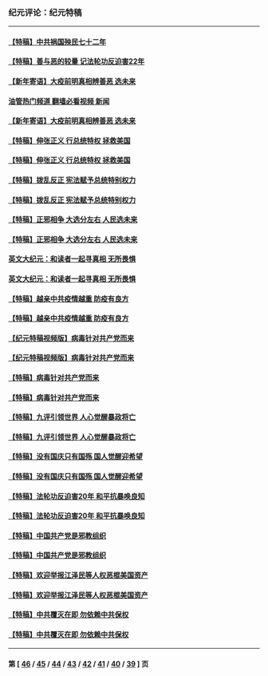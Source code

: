 ### 纪元评论：纪元特稿
---
#### [【特稿】中共祸国殃民七十二年](../../pages/nsc424/n13272607.md?10170330) 
#### [【特稿】善与恶的较量 记法轮功反迫害22年](../../pages/nsc424/n13086597.md?10170330) 
#### [【新年寄语】大疫前明真相辨善恶 选未来](../../pages/nsc424/n12660855.md?10170330) 
#### [油管热门频道 翻墙必看视频 新闻](ok?10170330)
#### [【新年寄语】大疫前明真相辨善恶 选未来](../../pages/nsc424/n12660855.md?10170330) 
#### [【特稿】伸张正义 行总统特权 拯救美国](../../pages/nsc424/n12616806.md?10170330) 
#### [【特稿】伸张正义 行总统特权 拯救美国](../../pages/nsc424/n12616806.md?10170330) 
#### [【特稿】拨乱反正 宪法赋予总统特别权力](../../pages/nsc424/n12598306.md?10170330) 
#### [【特稿】拨乱反正 宪法赋予总统特别权力](../../pages/nsc424/n12598306.md?10170330) 
#### [【特稿】正邪相争 大选分左右 人民选未来](../../pages/nsc424/n12545208.md?10170330) 
#### [【特稿】正邪相争 大选分左右 人民选未来](../../pages/nsc424/n12545208.md?10170330) 
#### [英文大纪元：和读者一起寻真相 无所畏惧](../../pages/nsc424/n12542027.md?10170330) 
#### [英文大纪元：和读者一起寻真相 无所畏惧](../../pages/nsc424/n12542027.md?10170330) 
#### [【特稿】越亲中共疫情越重 防疫有良方](../../pages/nsc424/n12042989.md?10170330) 
#### [【特稿】越亲中共疫情越重 防疫有良方](../../pages/nsc424/n12042989.md?10170330) 
#### [【纪元特稿视频版】病毒针对共产党而来](../../pages/nsc424/n11977328.md?10170330) 
#### [【纪元特稿视频版】病毒针对共产党而来](../../pages/nsc424/n11977328.md?10170330) 
#### [【特稿】病毒针对共产党而来](../../pages/nsc424/n11928818.md?10170330) 
#### [【特稿】病毒针对共产党而来](../../pages/nsc424/n11928818.md?10170330) 
#### [【特稿】九评引领世界 人心觉醒暴政将亡](../../pages/nsc424/n11660496.md?10170330) 
#### [【特稿】九评引领世界 人心觉醒暴政将亡](../../pages/nsc424/n11660496.md?10170330) 
#### [【特稿】没有国庆只有国殇 国人觉醒迎希望](../../pages/nsc424/n11549354.md?10170330) 
#### [【特稿】没有国庆只有国殇 国人觉醒迎希望](../../pages/nsc424/n11549354.md?10170330) 
#### [【特稿】法轮功反迫害20年 和平抗暴唤良知](../../pages/nsc424/n11389135.md?10170330) 
#### [【特稿】法轮功反迫害20年 和平抗暴唤良知](../../pages/nsc424/n11389135.md?10170330) 
#### [【特稿】中国共产党是邪教组织](../../pages/nsc424/n11355551.md?10170330) 
#### [【特稿】中国共产党是邪教组织](../../pages/nsc424/n11355551.md?10170330) 
#### [【特稿】欢迎举报江泽民等人权恶棍美国资产](../../pages/nsc424/n11303040.md?10170330) 
#### [【特稿】欢迎举报江泽民等人权恶棍美国资产](../../pages/nsc424/n11303040.md?10170330) 
#### [【特稿】中共覆灭在即 勿依赖中共保权](../../pages/nsc424/n11278510.md?10170330) 
#### [【特稿】中共覆灭在即 勿依赖中共保权](../../pages/nsc424/n11278510.md?10170330) 

---
#### 第 [ [46](./46.md?10170330) / [45](./45.md?10170330) / [44](./44.md?10170330) / [43](./43.md?10170330) / [42](./42.md?10170330) / [41](./41.md?10170330) / [40](./40.md?10170330) / [39](./39.md?10170330) ] 页
